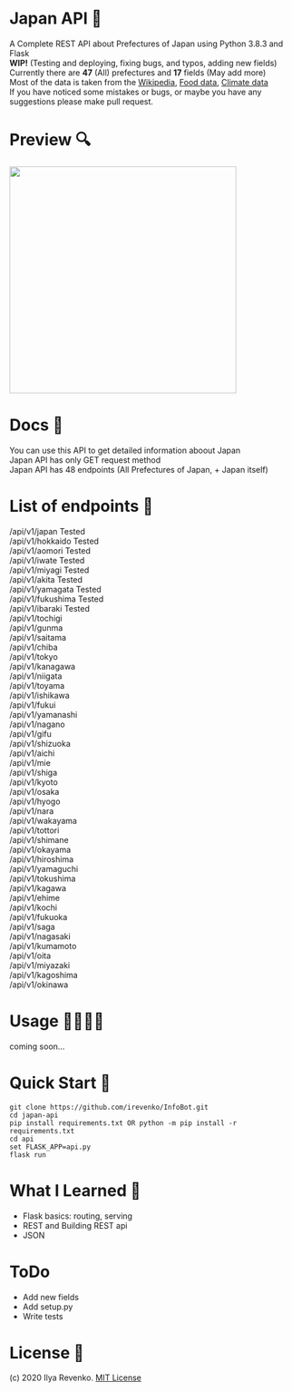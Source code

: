 # Japan API 🎌
A Complete REST API about Prefectures of Japan using Python 3.8.3 and Flask<br>
<b>WIP!</b> (Testing and deploying, fixing bugs, and typos, adding new fields)<br> Currently there are <b>47</b> (All) prefectures and <b>17</b> fields (May add more)<br>
Most of the data is taken from the <a href="https://en.wikipedia.org/wiki/Prefectures_of_Japan">Wikipedia</a>,
<a href="https://www.tofugu.com/japan/japanese-food-by-prefecture/">Food data</a>, <a href="http://www.fukushima.climatemps.com">Climate data</a><br>
If you have noticed some mistakes or bugs, or maybe you have any suggestions please make pull request.

# Preview 🔍
<img src="https://i.imgur.com/QUIVuo5.jpg" width="400">

# Docs 📘
You can use this API to get detailed information aboout Japan <br>
Japan API has only GET request method<br>
Japan API has 48 endpoints (All Prefectures of Japan, + Japan itself)<br>

# List of endpoints 📜
/api/v1/japan Tested<br> 
/api/v1/hokkaido Tested <br>
/api/v1/aomori Tested<br>
/api/v1/iwate Tested<br>
/api/v1/miyagi Tested<br>
/api/v1/akita Tested<br>
/api/v1/yamagata Tested<br>
/api/v1/fukushima Tested<br>
/api/v1/ibaraki Tested<br>
/api/v1/tochigi<br>
/api/v1/gunma<br>
/api/v1/saitama<br>
/api/v1/chiba<br>
/api/v1/tokyo<br>
/api/v1/kanagawa<br>
/api/v1/niigata<br>
/api/v1/toyama<br>
/api/v1/ishikawa<br>
/api/v1/fukui<br>
/api/v1/yamanashi<br>
/api/v1/nagano<br>
/api/v1/gifu<br>
/api/v1/shizuoka<br>
/api/v1/aichi<br>
/api/v1/mie<br>
/api/v1/shiga<br>
/api/v1/kyoto<br>
/api/v1/osaka<br>
/api/v1/hyogo<br>
/api/v1/nara<br>
/api/v1/wakayama<br>
/api/v1/tottori<br>
/api/v1/shimane<br>
/api/v1/okayama<br>
/api/v1/hiroshima<br>
/api/v1/yamaguchi<br>
/api/v1/tokushima<br>
/api/v1/kagawa<br>
/api/v1/ehime<br>
/api/v1/kochi<br>
/api/v1/fukuoka<br>
/api/v1/saga<br>
/api/v1/nagasaki<br>
/api/v1/kumamoto<br>
/api/v1/oita<br>
/api/v1/miyazaki<br>
/api/v1/kagoshima<br>
/api/v1/okinawa<br>

# Usage 👩‍💻👨‍💻
coming soon...

# Quick Start 🚀
```git clone https://github.com/irevenko/InfoBot.git``` <br>
```cd japan-api```<br>
```pip install requirements.txt OR python -m pip install -r requirements.txt``` <br>
```cd api``` <br>
```set FLASK_APP=api.py``` <br>
```flask run```

# What I Learned 🧠
* Flask basics: routing, serving
* REST and Building REST api
* JSON

# ToDo 
* Add new fields 
* Add setup.py
* Write tests

# License 📑 
(c) 2020 Ilya Revenko. [MIT License](https://tldrlegal.com/license/mit-license)
